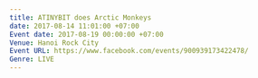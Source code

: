 ```yaml
---
title: ATINYBIT does Arctic Monkeys
date: 2017-08-14 11:01:00 +07:00
Event date: 2017-08-19 00:00:00 +07:00
Venue: Hanoi Rock City
Event URL: https://www.facebook.com/events/900939173422478/
Genre: LIVE
---
```


